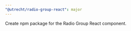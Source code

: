 ```yaml
---
"@utrecht/radio-group-react": major
---
```


Create npm package for the Radio Group React component.
